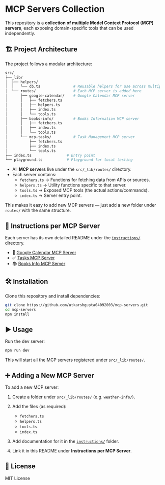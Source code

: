 # MCP Servers Collection

This repository is a **collection of multiple Model Context Protocol (MCP) servers**, each exposing domain-specific tools that can be used independently.

## 🏗️ Project Architecture

The project follows a modular architecture:

```bash
src/
├──_lib/
│  ├── helpers/
│  │   └── db.ts               # Reusable helpers for use across multiple servers
│  └── routes/                 # Each MCP server is added here
│      ├── google-calendar/    # Google Calendar MCP server
│      │   ├── fetchers.ts
│      │   ├── helpers.ts
│      │   ├── index.ts
│      │   └── tools.ts
│      ├── books-info/         # Books Information MCP server
│      │   ├── fetchers.ts
│      │   ├── index.ts
│      │   └── tools.ts
│      └── mcp-tasks/          # Task Management MCP server
│          ├── fetchers.ts
│          ├── index.ts
│          └── tools.ts
├── index.ts                # Entry point
└── playground.ts           # Playground for local testing

```

-   All **MCP servers** live under the `src/_lib/routes/` directory.
-   Each server contains:
    -   `fetchers.ts` → Functions for fetching data from APIs or sources.
    -   `helpers.ts` → Utility functions specific to that server.
    -   `tools.ts` → Exposed MCP tools (the actual actions/commands).
    -   `index.ts` → Server entry point.

This makes it easy to add new MCP servers — just add a new folder under `routes/` with the same structure.

## 📂 Instructions per MCP Server

Each server has its own detailed README under the [`instructions/`](./instructions) directory.

-   📅 [Google Calendar MCP Server](./instructions/google-calendar.md)
-   ✅ [Tasks MCP Server](./instructions/task-management.md)
-   📚 [Books Info MCP Server](./instructions/book-info.md)

## 🛠️ Installation

Clone this repository and install dependencies:

```bash
git clone https://github.com/utkarshgupta04092003/mcp-servers.git
cd mcp-servers
npm install
```

## ▶️ Usage

Run the dev server:

```bash
npm run dev
```

This will start all the MCP servers registered under `src/_lib/routes/`.

## ➕ Adding a New MCP Server

To add a new MCP server:

1. Create a folder under `src/_lib/routes/` (e.g. `weather-info/`).
2. Add the files (as required):

    - `fetchers.ts`
    - `helpers.ts`
    - `tools.ts`
    - `index.ts`

3. Add documentation for it in the [`instructions/`](./instructions) folder.
4. Link it in this README under **Instructions per MCP Server**.

## 📜 License

MIT License
